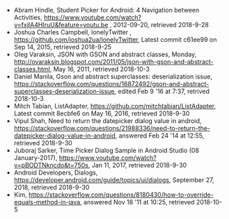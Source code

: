 * Abram Hindle, Student Picker for Android: 4 Navigation between Activities, https://www.youtube.com/watch?v=fxjIA4HIruU&feature=youtu.be , 2012-09-20, retrieved 2018-9-28
* Joshua Charles Campbell, lonelyTwitter , https://github.com/joshua2ua/lonelyTwitter, Latest commit c61ee99  on Sep 14, 2015, retrieved 2018-9-25
* Oleg Varaksin, JSON with GSON and abstract classes, Monday, http://ovaraksin.blogspot.com/2011/05/json-with-gson-and-abstract-classes.html, May 16, 2011, retrieved 2018-10-3
* Daniel Manila, Gson and abstract superclasses: deserialization issue, https://stackoverflow.com/questions/16872492/gson-and-abstract-superclasses-deserialization-issue, edited Feb 9 '16 at 7:37, retrived 2018-10-3
* Mitch Tabian, ListAdapter, https://github.com/mitchtabian/ListAdapter, Latest commit 8ecbfe6  on May 16, 2016, retrieved 2018-9-30
* Vipul Shah, Need to return the datepicker dialog value in android, https://stackoverflow.com/questions/21988336/need-to-return-the-datepicker-dialog-value-in-android, answered Feb 24 '14 at 12:55, retrieved 2018-9-30
* Juboraj Sarker, Time Picker Dialog Sample in Android Studio (08 January-2017), https://www.youtube.com/watch?v=pBODTNkncdo&t=750s, Jan 11, 2017, retrieved 2018-9-30
* Android Developers, Dialogs, https://developer.android.com/guide/topics/ui/dialogs, September 27, 2018, retrieved 2018-9-30
* Kim, https://stackoverflow.com/questions/8180430/how-to-override-equals-method-in-java, answered Nov 18 '11 at 10:25, retrieved 2018-10-5
